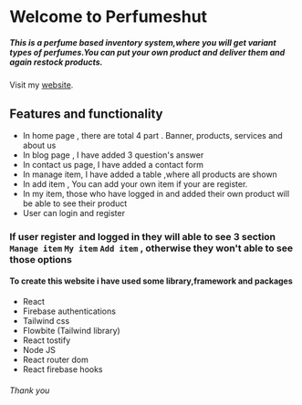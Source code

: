 # Welcome to Perfumeshut

##### This is a perfume based inventory system,where you will get variant types of perfumes.You can put your own product and deliver them and again restock products.

Visit my [website](https://warehouse-client-side.web.app/).

## Features and functionality

- In home page , there are total 4 part . Banner, products, services and about us
- In blog page , I have added 3 question's answer
- In contact us page, I have added a contact form
- In manage item, I have added a table ,where all products are shown
- In add item , You can add your own item if your are register.
- In my item, those who have logged in and added their own product will be able to see their product
- User can login and register
### If user register and logged in they will able to see 3 section  `Manage item` `My item` `Add item` , otherwise they won't able to see those options  

#### To create this website i have used some library,framework and packages
- React
- Firebase authentications
- Tailwind css
- Flowbite (Tailwind library)
- React tostify
- Node JS
- React router dom
- React firebase hooks

###### Thank you